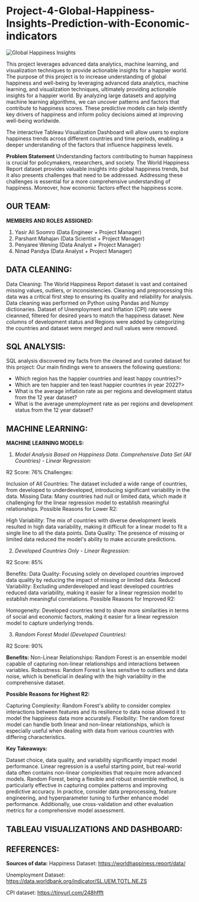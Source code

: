 # Project-4-Global-Happiness-Insights-Prediction-with-Economic-indicators
![Global Happiness Insights](https://github.com/Yasir-09/Project-4-Global-Happiness-Insights-Prediction-with-Economic-indicators/assets/131497346/6fd445ac-9fe0-416f-9c4c-62ef06060fa8)


This project leverages advanced data analytics, machine learning, and visualization techniques to provide actionable insights for a happier world.
The purpose of this project is to increase understanding of global happiness and well-being by leveraging advanced data analytics, machine learning, and visualization techniques, ultimately providing actionable insights for a happier world. 
By analyzing large datasets and applying machine learning algorithms, we can uncover patterns and factors that contribute to happiness scores. These predictive models can help identify key drivers of happiness and inform policy decisions aimed at improving well-being worldwide. 

The interactive Tableau Visualization Dashboard will allow users to explore happiness trends across different countries and time periods, enabling a deeper understanding of the factors that influence happiness levels. 

**Problem Statement**
Understanding factors contributing to human happiness is crucial for policymakers, researchers, and society. The World Happiness Report dataset provides valuable insights into global happiness trends, but it also presents challenges that need to be addressed. Addressing these challenges is essential for a more comprehensive understanding of happiness. Moreover, how economic factors effect the happiness score.

## OUR TEAM:
**MEMBERS AND ROLES ASSIGNED:**
1.	Yasir Ali Soomro (Data Engineer + Project Manager)
2.	Parshant Mahajan (Data Scientist + Project Manager)
3.	Penyaree Wening (Data Analyst + Project Manager)
4.	Ninad Pandya (Data Analyst + Project Manager)

## DATA CLEANING:

Data Cleaning: The World Happiness Report dataset is vast and contained missing values, outliers, or inconsistencies. Cleaning and preprocessing this data was a critical first step to ensuring its quality and reliability for analysis. Data cleaning was performed on Python using Pandas and Numpy dictionaries. Dataset of Unemployment and Inflation (CPI) rate were cleanned, filtered for desired years to match the happiness dataset. New columns of development status and Regions were added by categorizing the countries and dataset were merged and null values were removed.

## SQL ANALYSIS:
SQL analysis discovered my facts from the cleaned and curated dataset for this project: Our main findings were to answers the following questions:

* Which region has the happier countries and least happy countries?>
* Which are ten happier and ten least happier countries in year 2022?>
* What is the average inflation rate as per regions and development status from the 12 year dataset?
* What is the average unemployment rate as per regions and development status from the 12 year dataset?

## MACHINE LEARNING:
**MACHINE LEARNING MODELS:** 
1. *Model Analysis Based on Happiness Data. Comprehensive Data Set (All Countries) - Linear Regression:*

R2 Score: 76%
Challenges:

Inclusion of All Countries: The dataset included a wide range of countries, from developed to underdeveloped, introducing significant variability in the data.
Missing Data: Many countries had null or limited data, which made it challenging for the linear regression model to establish meaningful relationships.
Possible Reasons for Lower R2:

High Variability: The mix of countries with diverse development levels resulted in high data variability, making it difficult for a linear model to fit a single line to all the data points.
Data Quality: The presence of missing or limited data reduced the model's ability to make accurate predictions.


2. *Developed Countries Only - Linear Regression:*

R2 Score: 85%

Benefits:
Data Quality: Focusing solely on developed countries improved data quality by reducing the impact of missing or limited data.
Reduced Variability: Excluding underdeveloped and least developed countries reduced data variability, making it easier for a linear regression model to establish meaningful correlations.
Possible Reasons for Improved R2:

Homogeneity: Developed countries tend to share more similarities in terms of social and economic factors, making it easier for a linear regression model to capture underlying trends.


3. *Random Forest Model (Developed Countries):*

R2 Score: 90%

**Benefits:**
Non-Linear Relationships: Random Forest is an ensemble model capable of capturing non-linear relationships and interactions between variables.
Robustness: Random Forest is less sensitive to outliers and data noise, which is beneficial in dealing with the high variability in the comprehensive dataset.

**Possible Reasons for Highest R2:**

Capturing Complexity: Random Forest's ability to consider complex interactions between features and its resilience to data noise allowed it to model the happiness data more accurately.
Flexibility: The random forest model can handle both linear and non-linear relationships, which is especially useful when dealing with data from various countries with differing characteristics.

**Key Takeaways:**

Dataset choice, data quality, and variability significantly impact model performance.
Linear regression is a useful starting point, but real-world data often contains non-linear complexities that require more advanced models.
Random Forest, being a flexible and robust ensemble method, is particularly effective in capturing complex patterns and improving predictive accuracy.
In practice, consider data preprocessing, feature engineering, and hyperparameter tuning to further enhance model performance. Additionally, use cross-validation and other evaluation metrics for a comprehensive model assessment.

## TABLEAU VISUALIZATIONS AND DASHBOARD:


## REFERENCES:

**Sources of data:** 
Happiness Dataset: https://worldhappiness.report/data/

Unemployment Dataset: https://data.worldbank.org/indicator/SL.UEM.TOTL.NE.ZS

CPI dataset: https://tinyurl.com/248hffft



